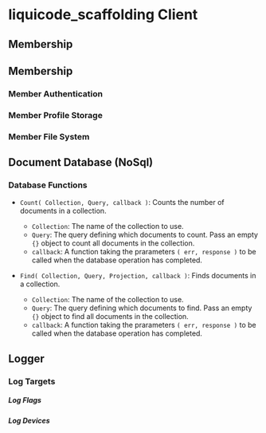 

liquicode_scaffolding Client
==========================================


Membership
------------------------------------------


Membership
------------------------------------------

### Member Authentication


### Member Profile Storage


### Member File System


Document Database (NoSql)
------------------------------------------

### Database Functions

- `Count( Collection, Query, callback )`: Counts the number of documents in a collection.
	- `Collection`: The name of the collection to use.
	- `Query`: The query defining which documents to count.
		Pass an empty `{}` object to count all documents in the collection.
	- `callback`: A function taking the prarameters `( err, response )`
		to be called when the database operation has completed.

- `Find( Collection, Query, Projection, callback )`: Finds documents in a collection.
	- `Collection`: The name of the collection to use.
	- `Query`: The query defining which documents to find.
		Pass an empty `{}` object to find all documents in the collection.
	- `callback`: A function taking the prarameters `( err, response )`
		to be called when the database operation has completed.


Logger
------------------------------------------

### Log Targets


##### Log Flags


##### Log Devices



